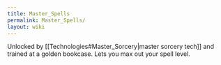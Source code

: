 ```yaml
---
title: Master_Spells
permalink: Master_Spells/
layout: wiki
---
```




Unlocked by [[Technologies#Master_Sorcery|master sorcery tech]] and trained at a golden bookcase. Lets you max out your spell level.